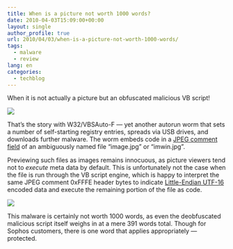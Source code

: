 ```yaml
---
title: When is a picture not worth 1000 words?
date: 2010-04-03T15:09:00+00:00
layout: single
author_profile: true
url: 2010/04/03/when-is-a-picture-not-worth-1000-words/
tags:
  - malware
  - review
lang: en
categories: 
  - techblog
---
```

When it is not actually a picture but an obfuscated malicious VB script!

[![](http://2.bp.blogspot.com/_vaUVXcmC3OI/S7dSUqBHhII/AAAAAAAABdQ/GB_-vXFjoRw/s640/image-preview.png)](http://2.bp.blogspot.com/_vaUVXcmC3OI/S7dSUqBHhII/AAAAAAAABdQ/GB_-vXFjoRw/s1600-h/image-preview.png)

That’s the story with W32/VBSAuto-F — yet another autorun worm that sets a number of self-starting registry entries, spreads via USB drives, and downloads further malware. The worm embeds code in a [JPEG comment field](http://en.wikipedia.org/wiki/JPEG#Syntax_and_structure) of an ambiguously named file “image.jpg” or “imwin.jpg”.

Previewing such files as images remains innocuous, as picture viewers tend not to _execute_ meta data by default. This is unfortunately not the case when the file is run through the VB script engine, which is happy to interpret the same JPEG comment 0xFFFE header bytes to indicate [Little-Endian UTF-16](http://www.ietf.org/rfc/rfc2781.txt) encoded data and execute the remaining portion of the file as code.

[![](http://2.bp.blogspot.com/_vaUVXcmC3OI/S7dST7WGX0I/AAAAAAAABdM/MruZwYM02xs/s400/image-hex.png)](http://2.bp.blogspot.com/_vaUVXcmC3OI/S7dST7WGX0I/AAAAAAAABdM/MruZwYM02xs/s1600-h/image-hex.png)

This malware is certainly not worth 1000 words, as even the deobfuscated malicious script itself weighs in at a mere 391 words total. Though for Sophos customers, there is one word that applies appropriately — protected.
